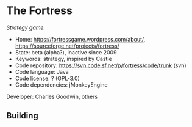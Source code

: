 # The Fortress

_Strategy game._

- Home: https://fortressgame.wordpress.com/about/, https://sourceforge.net/projects/fortress/
- State: beta (alpha?), inactive since 2009
- Keywords: strategy, inspired by Castle
- Code repository: https://svn.code.sf.net/p/fortress/code/trunk (svn)
- Code language: Java
- Code license: ? (GPL-3.0)
- Code dependencies: jMonkeyEngine

Developer: Charles Goodwin, others

## Building
